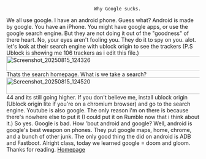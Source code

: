                                     Why Google sucks.
  We all use google. I have an android phone. Guess what? Android is made by google. You have an iPhone. You might have google apps, or use the google search engine.
                                    But they are not doing it out of the "goodness" of there heart.
  No, your eyes aren't fooling you. They do it to spy on you. alot. let's look at their search engine with ublock origin to see the trackers (P.S Ublock is showing me 106 trackers as i edit this file.)
  <img width="955" height="39" alt="Screenshot_20250815_124326" src="https://github.com/user-attachments/assets/0a82b27e-722d-454d-a8ad-6954e67d8781" />
  Thats the search homepage. What is we take a search?
  <img width="959" height="43" alt="Screenshot_20250815_124520" src="https://github.com/user-attachments/assets/4548607a-8bb7-4ef5-9064-a770e24dbf8c" />
  44 and its still going higher. If you don't believe me, install ublock origin (Ublock origin lite if you're on a chromium browser)
  and go to the search engine.
  Youtube is also google. The only reason i'm on there is because there's nowhere else to put it (I could put it on Rumble now that i think about it.)
  So yes. Google is bad. How 'bout android and google? Well, android is google's best weapon on phones. They put google maps, home, chrome, and a bunch of other junk.
  The only good thing the did on android is ADB and Fastboot.
  Alright class, today we learned google = doom and gloom.
  Thanks for reading.
  [Homepage](https://minibooga.github.io/Tech-with-Minibooga/docs/intro.md)
